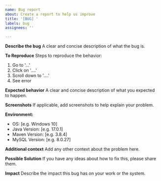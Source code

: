 ```yaml
---
name: Bug report
about: Create a report to help us improve
title: '[BUG] '
labels: bug
assignees: ''

---
```


**Describe the bug**
A clear and concise description of what the bug is.

**To Reproduce**
Steps to reproduce the behavior:
1. Go to '...'
2. Click on '....'
3. Scroll down to '....'
4. See error

**Expected behavior**
A clear and concise description of what you expected to happen.

**Screenshots**
If applicable, add screenshots to help explain your problem.

**Environment:**
 - OS: [e.g. Windows 10]
 - Java Version: [e.g. 17.0.1]
 - Maven Version: [e.g. 3.8.4]
 - MySQL Version: [e.g. 8.0.27]

**Additional context**
Add any other context about the problem here.

**Possible Solution**
If you have any ideas about how to fix this, please share them.

**Impact**
Describe the impact this bug has on your work or the system. 